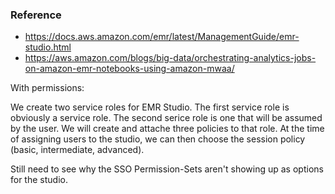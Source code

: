 ### Reference
- https://docs.aws.amazon.com/emr/latest/ManagementGuide/emr-studio.html
- https://aws.amazon.com/blogs/big-data/orchestrating-analytics-jobs-on-amazon-emr-notebooks-using-amazon-mwaa/

With permissions:

We create two service roles for EMR Studio.  The first service role is obviously a service role.  The second serice role is one that will be assumed by the user.  We will create and attache three policies to that role.  At the time of assigning users to the studio, we can then choose the session policy (basic, intermediate, advanced).

Still need to see why the SSO Permission-Sets aren't showing up as options for the studio.